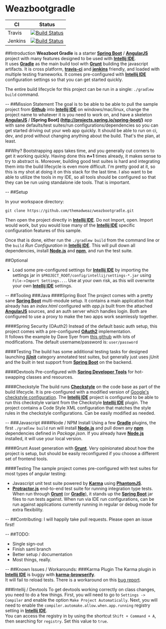 # Weazbootgradle

CI | Status
 --- | ---
| Travis  |  [![Build Status](https://travis-ci.org/themadweaz/weazbootgradle.svg?branch=master)](https://travis-ci.org/themadweaz/weazbootgradle) |
| Jenkins | [![Build Status](http://jenkins.weaz.net/buildStatus/icon?job=weazboot)](http://jenkins.weaz.net/job/weazboot/) |

##Introduction
**Weazboot Gradle** is a starter **[Spring Boot](http://projects.spring.io/spring-boot/)** / **[AngularJS](https://angularjs.org/)** project with many features 
designed to be used with **[Intellij IDE](https://www.jetbrains.com/idea/)**.  
It uses **[Gradle](https://gradle.org/)** as the main build tool with **[Grunt](http://gruntjs.com/)** building the javascript artifacts.  It is cross platform, 
**[travis-ci](https://travis-ci.org/)** and **[jenkins](https://jenkins.io/)** friendly, and loaded with multiple testing frameworks.  It comes pre-configured with 
**[Intellij IDE](https://www.jetbrains.com/idea/)** configuration settings so that you can get started quickly.

The entire build lifecycle for this project can be run in a single: ``./gradlew build`` command.

--
##Mission Statement
The goal is to be able to be able to pull the sample project from **[Github](https://github.com)** into **[Intellij IDE](https://www.jetbrains.com/idea/)**
on windows/mac/linux, change the project name to whatever it is you need to work on, and have a skeleton **[AngularJS](https://angularjs.org/)** / **[Spring Boot]
(http://projects.spring.io/spring-boot/)** app with sane defaults/test suites/run configurations/dependencies so you can get started driving out your web app quickly.  It should
 be able to run on ci, dev, and prod without changing anything about the build.  That's the plan, at least.
 
##Why?
Bootstrapping apps takes time, and you generally cut corners to get it working quickly.  Having done this **n+1** times already, it makes sense to try to abstract is.  Moreover,
 building good test suites is hard and integrating them into the build lifecycle is even more difficult.  I'm pretty good at it, so this is my shot at doing it on this stack for
  the last time.  I also want to be able to utilize the tools in my IDE, so all tools should be configured so that they can be run using standalone ide tools.  That is important.

--
##Setup

In your workspace directory:
```Shell
git clone https://github.com/themadweaz/weazbootgradle.git
```

Then open the project directly in **[Intellij IDE](https://www.jetbrains.com/idea/)**.  Do not Import, open.
Import would work, but you would lose many of the **[Intellij IDE](https://www.jetbrains.com/idea/)** specific configuration features of this sample.
 
Once that is done, either run the `./gradlew build` from the command line or the `build` *Run Configuration* in  **[Intellij IDE](https://www.jetbrains.com/idea/)**.
This will pull down all dependencies, install **[Node.js](https://nodejs.org)** and **[npm](https://www.npmjs.com/)**, and run the test suite.

##Optional
- Load some pre-configured settings for **[Intellij IDE](https://www.jetbrains.com/idea/)** by importing the settings jar in `$PROJECT_ROOT/config/intellij/settings-*.jar`
using `File->Import Settings...`.  Use at your own risk, as this will overwrite your own **[Intellij IDE](https://www.jetbrains.com/idea/)** settings.

--
##Tooling
###Java
####Spring Boot
The project comes with a pretty sane **[Spring Boot](http://projects.spring.io/spring-boot/)** multi-module setup.  It contains a main application that already has an _index.html_ 
configured with _app.js_ built from the attached **[AngularJS](https://angularjs.org/)** sources, and an auth server which handles login.  Both are configured to use a proxy to 
make the two apps work seamlessly together.

####Spring Security (OAuth2)
Instead of the default basic auth setup, this project comes with a pre-configured **[OAuth2](http://oauth.net/2/)** implementation.  
It follows the example by Dave Syer from [this github](https://github.com/spring-guides/tut-spring-boot-oauth2) with lots of modifications.
The default username/password is: `user/password`

####Testing
The build has some additional testing tasks for designed launching **[jUnit](http://junit.org)** category annotated test suites, but generally just uses jUnit and the built in 
test support from **[Spring Boot](http://projects.spring.io/spring-boot/)** on the backend.  

####Devtools
Pre-configured with **[Spring Developer Tools](http://docs.spring.io/spring-boot/docs/current/reference/html/using-boot-devtools.html)** for hot-swapping classes and resources.

####Checkstyle
The build runs **[Checkstyle](http://checkstyle.sourceforge.net/)** on the code base as part of the build lifecycle.  It is pre-configured with a modified version
of [Google's checkstyle configuration](https://github.com/checkstyle/checkstyle/blob/master/src/main/resources/google_checks.xml).  The **[Intellij IDE](https://www.jetbrains.com/idea/)** project is configured to be able to run this checkstyle variant
from the Checkstyle **[Intellij IDE](https://www.jetbrains.com/idea/)** plugin.  The project contains a Code Style XML configuration that matches the style rules in the 
checkstyle configurations.  Can be easily modified as needed.

--
###Javascript
####Node / NPM Install
Using a few **[Gradle](https://gradle.org/)** plugins, the first ```./gradlew build``` run will install **[Node.js](https://nodejs.org)** and pull down
any **[npm](https://www.npmjs.com/)** dependencies defined in _Package.json_.  If you already have **[Node.js](https://nodejs.org)** installed, it will use your local version.

####Grunt
Asset generation with **[Grunt](http://gruntjs.com/)**.  Very opinionated about how the project is setup, but should be easily reconfigured if you choose a different set of 
frontend tools.

####Testing
The sample project comes pre-configured with test suites for most types of angular testing:
* Javascript unit test suite powered by **[Karma](https://karma-runner.github.io)** using **[PhantomJS](http://phantomjs.org/)**.  
* **[Protractor.js](http://www.protractortest.org)** end-to-end test suite for running integration type tests.  When run through **[Grunt](http://gruntjs.com/)** 
(or **[Gradle](https://gradle.org/)**), it stands up the **[Spring Boot](http://projects.spring.io/spring-boot/)** jar files to run tests against.  When run via IDE run 
configurations, can be run against applications currently running in regular or debug mode for extra flexibility.

--
##Contributing:
I will happily take pull requests.  Please open an issue first!

--
##TODO:
* Single sign-out
* Finish saml branch
* Better setup / documentation
* Most things, really.

--
##Known Issues / Workarounds:
###Karma Plugin
The Karma plugin in **[Intellij IDE](https://www.jetbrains.com/idea/)** is buggy with **[karma-browserify](https://github.com/nikku/karma-browserify)**.  
It will fail to reload tests. There is a workaround on this [bug report](https://youtrack.jetbrains.com/issue/WEB-12496).

###Intellij / Devtools
To get devtools working correctly on class changes, you need to do a few things.  First, you will need to go to `Settings -> Compiler` and enable the option `Make Project Automatically`.  Next, you will need to enable the `compiler.automake.allow.when.app.running` registry setting in **[Intellij IDE](https://www.jetbrains.com/idea/)**.  
You can access the registry in by using the shortcut `Shift + Command + A`, then searching for `registry`.  Set this value to `true`.
